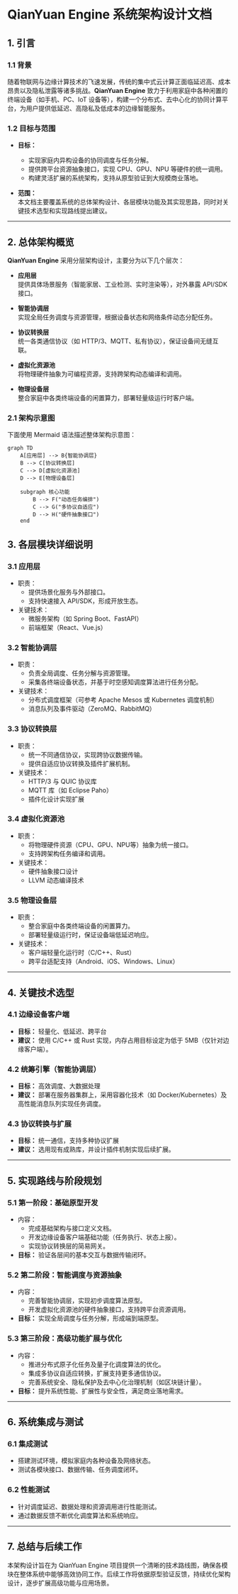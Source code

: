 # QianYuan Engine 系统架构设计文档

## 1. 引言

### 1.1 背景
随着物联网与边缘计算技术的飞速发展，传统的集中式云计算正面临延迟高、成本昂贵以及隐私泄露等诸多挑战。**QianYuan Engine** 致力于利用家庭中各种闲置的终端设备（如手机、PC、IoT 设备等），构建一个分布式、去中心化的协同计算平台，为用户提供低延迟、高隐私及低成本的边缘智能服务。

### 1.2 目标与范围
- **目标：**  
  - 实现家庭内异构设备的协同调度与任务分解。  
  - 提供跨平台资源抽象接口，实现 CPU、GPU、NPU 等硬件的统一调用。  
  - 构建灵活扩展的系统架构，支持从原型验证到大规模商业落地。

- **范围：**  
  本文档主要覆盖系统的总体架构设计、各层模块功能及其实现思路，同时对关键技术选型和实现路线提出建议。

---

## 2. 总体架构概览

**QianYuan Engine** 采用分层架构设计，主要分为以下几个层次：

- **应用层**  
  提供具体场景服务（智能家居、工业检测、实时渲染等），对外暴露 API/SDK 接口。

- **智能协调层**  
  实现全局任务调度与资源管理，根据设备状态和网络条件动态分配任务。

- **协议转换层**  
  统一各类通信协议（如 HTTP/3、MQTT、私有协议），保证设备间无缝互联。

- **虚拟化资源池**  
  将物理硬件抽象为可编程资源，支持跨架构动态编译和调用。

- **物理设备层**  
  整合家庭中各类终端设备的闲置算力，部署轻量级运行时客户端。

### 2.1 架构示意图
下面使用 Mermaid 语法描述整体架构示意图：

```mermaid
graph TD
    A[应用层] --> B{智能协调层}
    B --> C[协议转换层]
    C --> D[虚拟化资源池]
    D --> E[物理设备层]

    subgraph 核心功能
        B --> F("动态任务编排")
        C --> G("多协议自适应")
        D --> H("硬件抽象接口")
    end

```

## 3. 各层模块详细说明

### 3.1 应用层

- 职责：
  - 提供场景化服务与外部接口。
  - 支持快速接入 API/SDK，形成开放生态。
- 关键技术：
  - 微服务架构（如 Spring Boot、FastAPI）
  - 前端框架（React、Vue.js）

### 3.2 智能协调层

- 职责：
  - 负责全局调度、任务分解与资源管理。
  - 采集各终端设备状态，并基于时空感知调度算法进行任务分配。
- 关键技术：
  - 分布式调度框架（可参考 Apache Mesos 或 Kubernetes 调度机制）
  - 消息队列及事件驱动（ZeroMQ、RabbitMQ）

### 3.3 协议转换层

- 职责：
  - 统一不同通信协议，实现跨协议数据传输。
  - 提供自适应协议转换及插件扩展机制。
- 关键技术：
  - HTTP/3 与 QUIC 协议库
  - MQTT 库（如 Eclipse Paho）
  - 插件化设计实现扩展

### 3.4 虚拟化资源池

- 职责：
  - 将物理硬件资源（CPU、GPU、NPU等）抽象为统一接口。
  - 支持跨架构任务编译和调用。
- 关键技术：
  - 硬件抽象接口设计
  - LLVM 动态编译技术

### 3.5 物理设备层

- 职责：
  - 整合家庭中各类终端设备的闲置算力。
  - 部署轻量级运行时，保证设备端低延迟响应。
- 关键技术：
  - 客户端轻量化运行时（C/C++、Rust）
  - 跨平台适配支持（Android、iOS、Windows、Linux）

------

## 4. 关键技术选型

### 4.1 边缘设备客户端

- **目标：** 轻量化、低延迟、跨平台
- **建议：** 使用 C/C++ 或 Rust 实现，内存占用目标设定为低于 5MB（仅针对边缘客户端）。

### 4.2 统筹引擎（智能协调层）

- **目标：** 高效调度、大数据处理
- **建议：** 部署在服务器集群上，采用容器化技术（如 Docker/Kubernetes）及高性能消息队列实现任务调度。

### 4.3 协议转换与扩展

- **目标：** 统一通信，支持多种协议扩展
- **建议：** 选用现有成熟库，并设计插件机制实现后续扩展。

------

## 5. 实现路线与阶段规划

### 5.1 第一阶段：基础原型开发

- 内容：
  - 完成基础架构与接口定义文档。
  - 开发边缘设备客户端基础功能（任务执行、状态上报）。
  - 实现协议转换层的简易网关。
- **目标：** 验证各层间的基本交互与数据传输闭环。

### 5.2 第二阶段：智能调度与资源抽象

- 内容：
  - 完善智能协调层，实现初步调度算法原型。
  - 开发虚拟化资源池的硬件抽象接口，支持跨平台资源调用。
- **目标：** 实现全局调度与任务分解，形成端到端原型。

### 5.3 第三阶段：高级功能扩展与优化

- 内容：
  - 推进分布式原子化任务及量子化调度算法的优化。
  - 集成多协议自适应转换，扩展支持更多通信协议。
  - 完善系统安全、隐私保护及去中心化治理机制（如区块链计量）。
- **目标：** 提升系统性能、扩展性与安全性，满足商业落地需求。

------

## 6. 系统集成与测试

### 6.1 集成测试

- 搭建测试环境，模拟家庭内各种设备及网络状态。
- 测试各模块接口、数据传输、任务调度闭环。

### 6.2 性能测试

- 针对调度延迟、数据处理和资源调用进行性能测试。
- 通过数据反馈不断优化调度算法和系统响应。

------

## 7. 总结与后续工作

本架构设计旨在为 QianYuan Engine 项目提供一个清晰的技术路线图，确保各模块在整体系统中能够高效协同工作。后续工作将依据原型验证反馈，持续优化架构设计，逐步扩展高级功能与应用场景。


